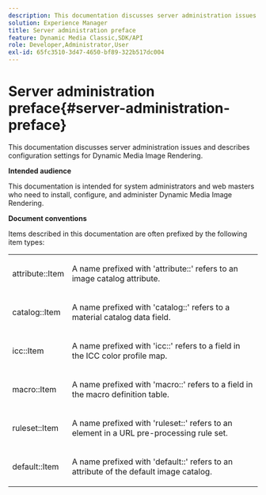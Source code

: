 ```yaml
---
description: This documentation discusses server administration issues and describes configuration settings for Dynamic Media Image Rendering.
solution: Experience Manager
title: Server administration preface
feature: Dynamic Media Classic,SDK/API
role: Developer,Administrator,User
exl-id: 65fc3510-3d47-4650-bf89-322b517dc004
---
```

# Server administration preface{#server-administration-preface}

This documentation discusses server administration issues and describes configuration settings for Dynamic Media Image Rendering.

 **Intended audience**

This documentation is intended for system administrators and web masters who need to install, configure, and administer Dynamic Media Image Rendering.

**Document conventions**

Items described in this documentation are often prefixed by the following item types:

<table id="simpletable_E96BA470B3CE4266A9E6ED0440A56C40"> 
 <tr class="strow"> 
  <td class="stentry"> <p>attribute::Item </p></td> 
  <td class="stentry"> <p>A name prefixed with 'attribute::' refers to an image catalog attribute. </p></td> 
 </tr> 
 <tr class="strow"> 
  <td class="stentry"> <p>catalog::Item </p></td> 
  <td class="stentry"> <p>A name prefixed with 'catalog::' refers to a material catalog data field. </p></td> 
 </tr> 
 <tr class="strow"> 
  <td class="stentry"> <p>icc::Item </p></td> 
  <td class="stentry"> <p>A name prefixed with 'icc::' refers to a field in the ICC color profile map. </p></td> 
 </tr> 
 <tr class="strow"> 
  <td class="stentry"> <p>macro::Item </p></td> 
  <td class="stentry"> <p>A name prefixed with 'macro::' refers to a field in the macro definition table. </p></td> 
 </tr> 
 <tr class="strow"> 
  <td class="stentry"> <p>ruleset::Item </p></td> 
  <td class="stentry"> <p>A name prefixed with 'ruleset::' refers to an element in a URL pre-processing rule set. </p></td> 
 </tr> 
 <tr class="strow"> 
  <td class="stentry"> <p>default::Item </p></td> 
  <td class="stentry"> <p>A name prefixed with 'default::' refers to an attribute of the default image catalog. </p></td> 
 </tr> 
</table>
